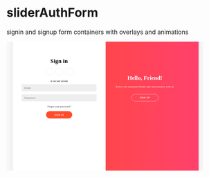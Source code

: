 # sliderAuthForm
signin and signup form containers with overlays and animations

![](sliderAuth.gif)




